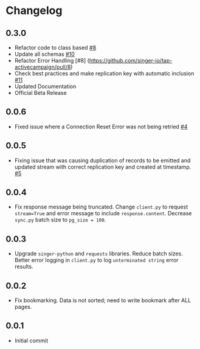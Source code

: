 # Changelog

## 0.3.0
  * Refactor code to class based [#8](https://github.com/singer-io/tap-activecampaign/pull/8)
  * Update all schemas [#10](https://github.com/singer-io/tap-activecampaign/pull/10)
  * Refactor Error Handling [#8] (https://github.com/singer-io/tap-activecampaign/pull/8)
  * Check best practices and make replication key with automatic inclusion [#11](https://github.com/singer-io/tap-activecampaign/pull/11)
  * Updated Documentation
  * Official Beta Release

## 0.0.6
  * Fixed issue where a Connection Reset Error was not being retried [#4](https://github.com/singer-io/tap-activecampaign/pull/4)

## 0.0.5
  * Fixing issue that was causing duplication of records to be emitted and updated stream with correct replication key and created at timestamp. [#5](https://github.com/singer-io/tap-activecampaign/pull/5)

## 0.0.4
  * Fix response message being truncated. Change `client.py` to request `stream=True` and error message to include `response.content`. Decrease `sync.py` batch size to `pg_size = 100`.

## 0.0.3
  * Upgrade `singer-python` and `requests` libraries. Reduce batch sizes. Better error logging in `client.py` to log `unterminated string` error results.

## 0.0.2
  * Fix bookmarking. Data is not sorted; need to write bookmark after ALL pages.

## 0.0.1
  * Initial commit
